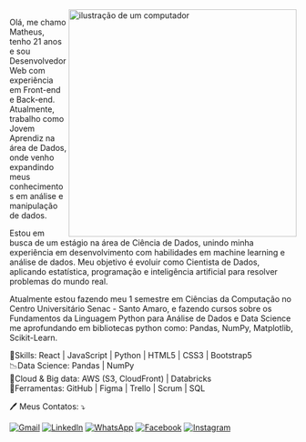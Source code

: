 <img src="https://raw.githubusercontent.com/MicaelliMedeiros/micaellimedeiros/master/image/computer-illustration.png" alt="ilustração de um computador" min-width="400px" max-width="400px" width="400px" align="right">

<p align="left"> 
  Olá, me chamo Matheus, tenho 21 anos e sou Desenvolvedor Web com experiência em Front-end e Back-end. Atualmente, trabalho como Jovem Aprendiz na área de Dados, onde venho expandindo meus conhecimentos em análise e manipulação de dados.

Estou em busca de um estágio na área de Ciência de Dados, unindo minha experiência em desenvolvimento com habilidades em machine learning e análise de dados. Meu objetivo é evoluir como Cientista de Dados, aplicando estatística, programação e inteligência artificial para resolver problemas do mundo real.

Atualmente estou fazendo meu 1 semestre em Ciências da Computação no Centro Universitário Senac - Santo Amaro, e fazendo cursos sobre os Fundamentos da Linguagem Python para Análise de Dados e Data Science me aprofundando em bibliotecas python como: Pandas, NumPy, Matplotlib, Scikit-Learn.
</p>

<p align="left">
</p>
<p align="left">
  🚀Skills: React | JavaScript | Python | HTML5 | CSS3 | Bootstrap5 <br>
  📉Data Science: Pandas | NumPy  <br>
  💾Cloud & Big data: AWS (S3, CloudFront) | Databricks  <br>
  💼Ferramentas: GitHub |  Figma | Trello | Scrum | SQL  <br>
</p>

<p align="left">
  🖊️ Meus Contatos: ⤵️
</p>

<p align="left">
  <a href="#" title="Gmail">
  <img src="https://img.shields.io/badge/-Gmail-FF0000?style=flat-square&labelColor=FF0000&logo=gmail&logoColor=white&link=LINK-DO-SEU-GMAIL" alt="Gmail"/></a>

  <a href="#" title="LinkedIn">
  <img src="https://img.shields.io/badge/-Linkedin-0e76a8?style=flat-square&logo=Linkedin&logoColor=white&link=LINK-DO-SEU-LINKEDIN" alt="LinkedIn"/></a>

  <a href="#" title="WhatsApp">
  <img src="https://img.shields.io/badge/-WhatsApp-25d366?style=flat-square&labelColor=25d366&logo=whatsapp&logoColor=white&link=API-DO-SEU-WHATSAPP" alt="WhatsApp"/></a>

  <a href="#" title="Facebook">
  <img src="https://img.shields.io/badge/-Facebook-3b5998?style=flat-square&labelColor=3b5998&logo=facebook&logoColor=white&link=LINK-DO-SEU-FACEBOOK" alt="Facebook"/></a>

  <a href="#" title="Instagram">
  <img src="https://img.shields.io/badge/-Instagram-DF0174?style=flat-square&labelColor=DF0174&logo=instagram&logoColor=white&link=LINK-DO-SEU-INSTAGRAM" alt="Instagram"/></a>
</p>
